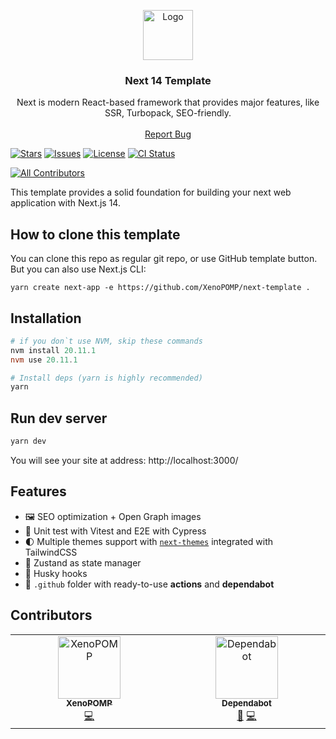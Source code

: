 <p align="center">
  <a href="https://github.com/XenoPOMP/next-template">
    <img src="https://camo.githubusercontent.com/352a21b492a283c4599f32d0fe5af3410fac9ab8dcf4cb320ff84ef4a145aa48/68747470733a2f2f7777772e64727570616c2e6f72672f66696c65732f70726f6a6563742d696d616765732f6e6578746a732d64727570616c2e6a7067" alt="Logo" width="80" height="80">
  </a>

<h3 align="center">Next 14 Template</h3>

<p align="center">
Next is modern React-based framework that provides major features, like SSR, Turbopack, SEO-friendly.
<br/>
<br/>
<a href="https://github.com/XenoPOMP/next-template/issues">Report Bug</a>
</p>
</p>


[![Stars](https://img.shields.io/github/stars/XenoPOMP/next-template?style=social)](https://github.com/XenoPOMP/next-template/stargazers)
[![Issues](https://img.shields.io/github/issues/XenoPOMP/next-template?style=flat-square)](https://github.com/XenoPOMP/next-template/issues)
[![License](https://img.shields.io/github/license/XenoPOMP/next-template?style=flat-square)](https://github.com/XenoPOMP/next-template?tab=MIT-1-ov-file#readme)
[![CI Status](https://img.shields.io/github/actions/workflow/status/XenoPOMP/next-template/ci.yml?logo=github&logoColor=%23fff&label=CI&style=flat-square)]()

<!-- ALL-CONTRIBUTORS-BADGE:START - Do not remove or modify this section -->
[![All Contributors](https://img.shields.io/badge/all_contributors-2-orange.svg?style=flat-square)](#contributors)
<!-- ALL-CONTRIBUTORS-BADGE:END -->


This template provides a solid foundation for building your next web application with Next.js 14.

## How to clone this template
You can clone this repo as regular git repo, or use GitHub template button.
But you can also use Next.js CLI:
```shell
yarn create next-app -e https://github.com/XenoPOMP/next-template .
```

## Installation

```powershell
# if you don`t use NVM, skip these commands
nvm install 20.11.1
nvm use 20.11.1

# Install deps (yarn is highly recommended)
yarn
```

## Run dev server
```powershell
yarn dev
```

You will see your site at address: http://localhost:3000/

## Features

- 🖼️ SEO optimization + Open Graph images
- 🧪 Unit test with Vitest and E2E with Cypress
- 🌓 Multiple themes support with [`next-themes`](https://github.com/pacocoursey/next-themes) integrated with TailwindCSS
- 🐻 Zustand as state manager
- 🐶 Husky hooks
- 🌿 `.github` folder with ready-to-use **actions** and **dependabot**

## Contributors

<!-- ALL-CONTRIBUTORS-LIST:START - Do not remove or modify this section -->
<!-- prettier-ignore-start -->
<!-- markdownlint-disable -->
<table>
  <tbody>
    <tr>
      <td align="center" valign="top" width="14.28%"><a href="https://github.com/XenoPOMP"><img src="https://avatars.githubusercontent.com/u/101574433?v=4?s=100" width="100px;" alt="XenoPOMP"/><br /><sub><b>XenoPOMP</b></sub></a><br /><a href="https://github.com/XenoPOMP/next-template/commits?author=XenoPOMP" title="Code">💻</a></td>
      <td align="center" valign="top" width="14.28%"><a href="https://github.com/features/security"><img src="https://avatars.githubusercontent.com/u/27347476?v=4?s=100" width="100px;" alt="Dependabot"/><br /><sub><b>Dependabot</b></sub></a><br /><a href="#tool-dependabot" title="Tools">🔧</a> <a href="https://github.com/XenoPOMP/next-template/commits?author=dependabot" title="Code">💻</a></td>
    </tr>
  </tbody>
</table>

<!-- markdownlint-restore -->
<!-- prettier-ignore-end -->

<!-- ALL-CONTRIBUTORS-LIST:END -->
<!-- prettier-ignore-start -->
<!-- markdownlint-disable -->

<!-- markdownlint-restore -->
<!-- prettier-ignore-end -->

<!-- ALL-CONTRIBUTORS-LIST:END -->
